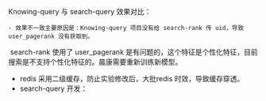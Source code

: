 Knowing-query 与 search-query 效果对比：

	- 效果不一致主要原因是：Knowing-query 项目没有给 search-rank 传 uid，导致 user_pagerank 没有获取到。

​	search-rank 使用了 user_pagerank 是有问题的，这个特征是个性化特征，目前搜索是不支持个性化特征的。晨康需要重新训练新模型。

- redis 采用二级缓存，防止实验修改后，大批redis 时效，导致缓存穿透。
- search-query 开发：





